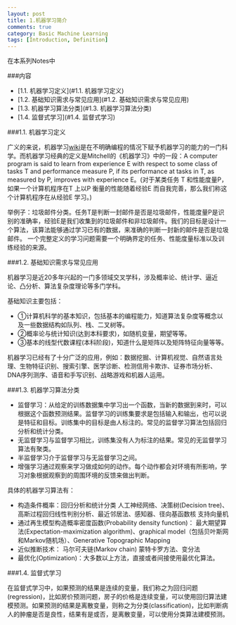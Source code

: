 ```yaml
---
layout: post
title: 1.机器学习简介
comments: true
category: Basic Machine Learning
tags: [Introduction, Definition]
---
```


在本系列Notes中

###内容
- [1.1. 机器学习定义](#1.1. 机器学习定义)
- [1.2. 基础知识需求与常见应用](#1.2. 基础知识需求与常见应用)
- [1.3. 机器学习算法分类](#1.3. 机器学习算法分类)
- [1.4. 监督式学习](#1.4. 监督式学习)


<a name="1.1. 机器学习定义"/>

###1.1. 机器学习定义


广义的来说，机器学习[wiki](http://zh.wikipedia.org/wiki/%E6%9C%BA%E5%99%A8%E5%AD%A6%E4%B9%A0)是在不明确编程的情况下赋予机器学习的能力的一门科学。而机器学习经典的定义是Mitchell的《机器学习》中的一段：A computer program is said to learn from experience E with respect to some class of tasks T and performance measure P, if its performance at tasks in T, as measured by P, improves with experience E。(对于某类任务 T 和性能度量P，如果一个计算机程序在T 上以P 衡量的性能随着经验E 而自我完善，那么我们称这个计算机程序在从经验E 学习。)

举例子：垃圾邮件分类。任务T是判断一封邮件是否是垃圾邮件，性能度量P是识别的准确率，经验E是我们收集到的垃圾邮件和非垃圾邮件。我们的目标是设计一个算法，该算法能够通过学习已有的数据，来准确的判断一封新的邮件是否是垃圾邮件。
一个完整定义的学习问题需要一个明确界定的任务、性能度量标准以及训练经验的来源。

<a name="1.2. 基础知识需求与常见应用"/>

###1.2. 基础知识需求与常见应用

机器学习是近20多年兴起的一门多领域交叉学科，涉及概率论、统计学、逼近论、凸分析、算法复杂度理论等多门学科。

基础知识主要包括：

- ①计算机科学的基本知识，包括基本的编程能力，知道算法复杂度等概念以及一些数据结构如队列、栈、二叉树等。
- ②概率论与统计知识(达到本科要求)，如随机变量，期望等等。
- ③基本的线型代数课程(本科阶段)，知道什么是矩阵以及矩阵特征向量等等。

机器学习已经有了十分广泛的应用，例如：数据挖掘、计算机视觉、自然语言处理、生物特征识别、搜索引擎、医学诊断、检测信用卡欺诈、证券市场分析、DNA序列测序、语音和手写识别、战略游戏和机器人运用。

<a name="1.3. 机器学习算法分类"/>

###1.3. 机器学习算法分类

- 监督学习：从给定的训练数据集中学习出一个函数，当新的数据到来时，可以根据这个函数预测结果。监督学习的训练集要求是包括输入和输出，也可以说是特征和目标。训练集中的目标是由人标注的。常见的监督学习算法包括回归分析和统计分类。
- 无监督学习与监督学习相比，训练集没有人为标注的结果。常见的无监督学习算法有聚类。
- 半监督学习介于监督学习与无监督学习之间。
- 增强学习通过观察来学习做成如何的动作。每个动作都会对环境有所影响，学习对象根据观察到的周围环境的反馈来做出判断。

具体的机器学习算法有：

- 构造条件概率：回归分析和统计分类
人工神经网络、决策树(Decision tree)、高斯过程回归线性判别分析、最近邻居法、感知器、径向基函数核
支持向量机
- 通过再生模型构造概率密度函数(Probability density function)：
最大期望算法(Expectation-maximization algorithm)、graphical model（包括贝叶斯网和Markov随机场）、Generative Topographic Mapping
- 近似推断技术：
马尔可夫链(Markov chain) 蒙特卡罗方法、变分法
- 最优化(Optimization)：大多数以上方法，直接或者间接使用最优化算法。

<a name="1.4. 监督式学习"/>

###1.4. 监督式学习

在监督式学习中，如果预测的结果是连续的变量，我们称之为回归问题(regression)，比如房价预测问题，房子的价格是连续变量，可以使用回归算法建模预测。如果预测的结果是离散变量，则称之为分类(classification)，比如判断病人的肿瘤是否是良性，结果有是或否，是离散变量，可以使用分类算法建模预测。
